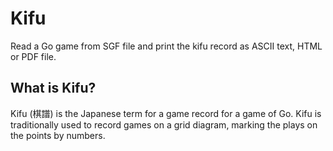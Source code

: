 Kifu
====

Read a Go game from SGF file and print the kifu record as ASCII text, HTML or PDF file.

What is Kifu?
-------------

Kifu (棋譜) is the Japanese term for a game record for a game of Go. Kifu is traditionally used to record games on a grid diagram, marking the plays on the points by numbers.
